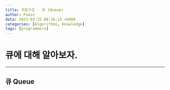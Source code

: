 ```yaml
---
title: 자료구조 - 큐 (Queue)
author: Psmin
data: 2023-03-25 08:36:13 +0900
categories: [Algorithms, Knowledge]
tags: [programmers]
---
```


# 큐에 대해 알아보자.

---

## 큐 Queue
